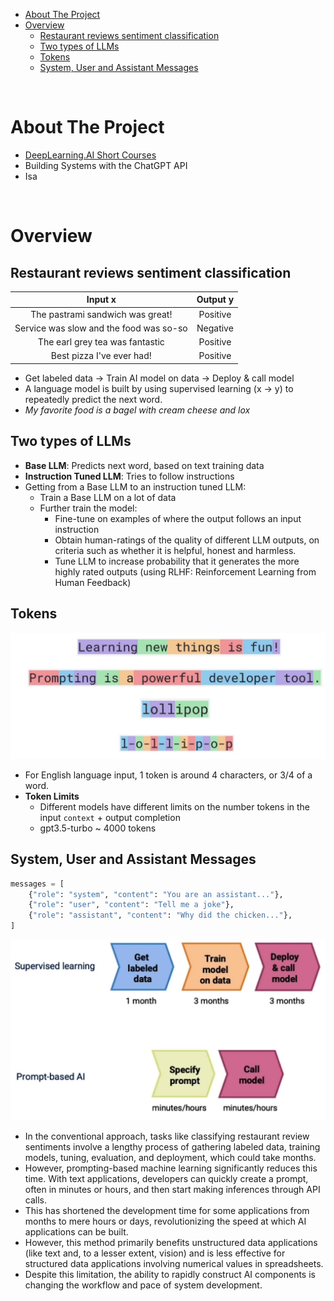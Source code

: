 - [About The Project](#about-the-project)
- [Overview](#overview)
  - [Restaurant reviews sentiment classification](#restaurant-reviews-sentiment-classification)
  - [Two types of LLMs](#two-types-of-llms)
  - [Tokens](#tokens)
  - [System, User and Assistant Messages](#system-user-and-assistant-messages)

&nbsp;

# About The Project

- [DeepLearning.AI Short Courses](https://learn.deeplearning.ai/)
- Building Systems with the ChatGPT API
- Isa

&nbsp;

# Overview

## Restaurant reviews sentiment classification

|                 Input x                 | Output y |
| :-------------------------------------: | :------: |
|    The pastrami sandwich was great!     | Positive |
| Service was slow and the food was so-so | Negative |
|     The earl grey tea was fantastic     | Positive |
|        Best pizza I've ever had!        | Positive |

- Get labeled data -> Train AI model on data -> Deploy & call model
- A language model is built by using supervised learning (x -> y) to repeatedly predict the next word.
- _My favorite food is a bagel with cream cheese and lox_

## Two types of LLMs

- **Base LLM**: Predicts next word, based on text training data
- **Instruction Tuned LLM**: Tries to follow instructions
- Getting from a Base LLM to an instruction tuned LLM:
  - Train a Base LLM on a lot of data
  - Further train the model:
    - Fine-tune on examples of where the output follows an input instruction
    - Obtain human-ratings of the quality of different LLM outputs, on criteria such as whether it is helpful, honest and harmless.
    - Tune LLM to increase probability that it generates the more highly rated outputs (using RLHF: Reinforcement Learning from Human Feedback)

## Tokens

![tokens](diagrams/tokens.png)

- For English language input, 1 token is around 4 characters, or 3/4 of a word.
- **Token Limits**
  - Different models have different limits on the number tokens in the input `context` + output completion
  - gpt3.5-turbo ~ 4000 tokens

## System, User and Assistant Messages

```py
messages = [
    {"role": "system", "content": "You are an assistant..."},
    {"role": "user", "content": "Tell me a joke"},
    {"role": "assistant", "content": "Why did the chicken..."},
]
```

![prompt_training](diagrams/prompt_training.png)

- In the conventional approach, tasks like classifying restaurant review sentiments involve a lengthy process of gathering labeled data, training models, tuning, evaluation, and deployment, which could take months.
- However, prompting-based machine learning significantly reduces this time. With text applications, developers can quickly create a prompt, often in minutes or hours, and then start making inferences through API calls.
- This has shortened the development time for some applications from months to mere hours or days, revolutionizing the speed at which AI applications can be built.
- However, this method primarily benefits unstructured data applications (like text and, to a lesser extent, vision) and is less effective for structured data applications involving numerical values in spreadsheets.
- Despite this limitation, the ability to rapidly construct AI components is changing the workflow and pace of system development.

&nbsp;
